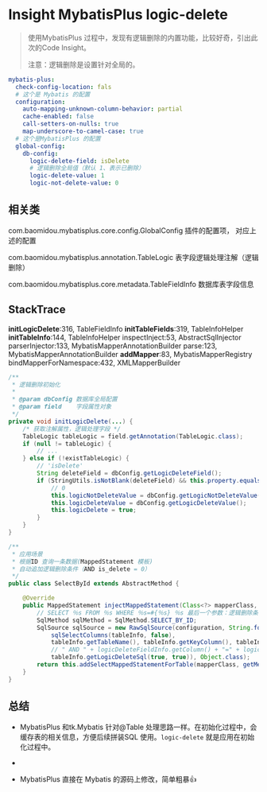 # Insight MybatisPlus logic-delete

> 使用MybatisPlus 过程中，发现有逻辑删除的内置功能，比较好奇，引出此次的Code Insight。
> 
> 注意：逻辑删除是设置针对全局的。

```yaml
mybatis-plus:
  check-config-location: fals
  # 这个是 Mybatis 的配置
  configuration:
    auto-mapping-unknown-column-behavior: partial
    cache-enabled: false
    call-setters-on-nulls: true
    map-underscore-to-camel-case: true
  # 这个是MybatisPlus 的配置
  global-config:
    db-config:
      logic-delete-field: isDelete
      # 逻辑删除全局值（默认 1、表示已删除）
      logic-delete-value: 1
      logic-not-delete-value: 0
```

## 相关类

com.baomidou.mybatisplus.core.config.GlobalConfig 插件的配置项， 对应上述的配置

com.baomidou.mybatisplus.annotation.TableLogic  表字段逻辑处理注解（逻辑删除）

com.baomidou.mybatisplus.core.metadata.TableFieldInfo 数据库表字段信息

## StackTrace

**initLogicDelete**:316, TableFieldInfo 
**initTableFields**:319, TableInfoHelper
**initTableInfo**:144, TableInfoHelper 
inspectInject:53, AbstractSqlInjector 
parserInjector:133, MybatisMapperAnnotationBuilder
parse:123, MybatisMapperAnnotationBuilder 
**addMapper**:83, MybatisMapperRegistry
bindMapperForNamespace:432, XMLMapperBuilder

```java
/**
 * 逻辑删除初始化
 *
 * @param dbConfig 数据库全局配置
 * @param field    字段属性对象
 */
private void initLogicDelete(...) {
    /* 获取注解属性，逻辑处理字段 */
    TableLogic tableLogic = field.getAnnotation(TableLogic.class);
    if (null != tableLogic) {
        // ...
    } else if (!existTableLogic) {
        // 'isDelete'
        String deleteField = dbConfig.getLogicDeleteField();
        if (StringUtils.isNotBlank(deleteField) && this.property.equals(deleteField)) {
            // 0
            this.logicNotDeleteValue = dbConfig.getLogicNotDeleteValue();
            this.logicDeleteValue = dbConfig.getLogicDeleteValue();
            this.logicDelete = true;
        }
    }
}
```

```java
/**
 * 应用场景
 * 根据ID 查询一条数据(MappedStatement 模板)
 * 自动追加逻辑删除条件（AND is_delete = 0）
 */
public class SelectById extends AbstractMethod {

    @Override
    public MappedStatement injectMappedStatement(Class<?> mapperClass, Class<?> modelClass, TableInfo tableInfo) {
        // SELECT ％s FROM ％s WHERE ％s=#{％s} ％s 最后一个参数：逻辑删除条件
        SqlMethod sqlMethod = SqlMethod.SELECT_BY_ID;
        SqlSource sqlSource = new RawSqlSource(configuration, String.format(sqlMethod.getSql(),
            sqlSelectColumns(tableInfo, false),
            tableInfo.getTableName(), tableInfo.getKeyColumn(), tableInfo.getKeyProperty(),
            // " AND " + logicDeleteFieldInfo.getColumn() + "=" + logicDeleteFieldInfo.getLogicNotDeleteValue();
            tableInfo.getLogicDeleteSql(true, true)), Object.class);
        return this.addSelectMappedStatementForTable(mapperClass, getMethod(sqlMethod), sqlSource, tableInfo);
    }
}
```

## 总结

- MybatisPlus 和tk.Mybatis 针对@Table 处理思路一样。在初始化过程中，会缓存表的相关信息，方便后续拼装SQL 使用。`logic-delete` 就是应用在初始化过程中。

- 

- MybatisPlus 直接在 Mybatis 的源码上修改，简单粗暴👍
